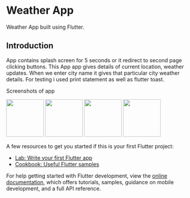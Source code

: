 # Weather App

Weather App built using Flutter.

## Introduction

App contains splash screen for 5 seconds or it redirect to second page clicking buttons. This App app gives details of current location, weather updates.
When we enter city name it gives that particular city weather details. For testing i used print statement as well as flutter toast.

Screenshots of app




<img src="https://user-images.githubusercontent.com/60030358/201295670-cbb93918-2a8c-4a28-86de-c21cda4d7986.jpg" width="100" height="100">
<img src="https://user-images.githubusercontent.com/60030358/201295711-9236b7a2-66ec-4348-88de-08613660c51a.jpg" width="100" height="100">
<img src="https://user-images.githubusercontent.com/60030358/201295714-38db4b81-8401-40d1-ba3d-a99267ac2468.jpg" width="100" height="100">
<img src="https://user-images.githubusercontent.com/60030358/201295718-901d2f60-bfb3-44f5-96e6-e3e11474703c.jpg" width="100" height="100">


A few resources to get you started if this is your first Flutter project:

- [Lab: Write your first Flutter app](https://docs.flutter.dev/get-started/codelab)
- [Cookbook: Useful Flutter samples](https://docs.flutter.dev/cookbook)

For help getting started with Flutter development, view the
[online documentation](https://docs.flutter.dev/), which offers tutorials,
samples, guidance on mobile development, and a full API reference.

